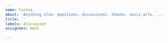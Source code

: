 ```yaml
---
name: Custom
about: 'Anything else: questions, discussions, thanks, ascii-arts, ...'
title: ''
labels: discussion
assignees: moul

---
```

